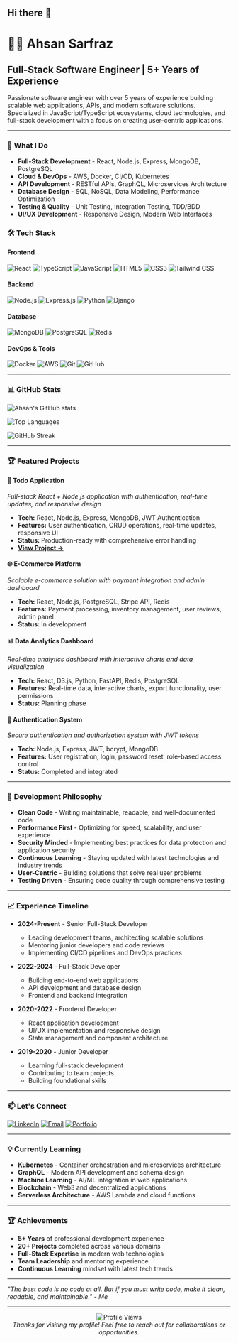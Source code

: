 ## Hi there 👋
# 👨‍💻 Ahsan Sarfraz

## Full-Stack Software Engineer | 5+ Years of Experience

Passionate software engineer with over 5 years of experience building scalable web applications, APIs, and modern software solutions. Specialized in JavaScript/TypeScript ecosystems, cloud technologies, and full-stack development with a focus on creating user-centric applications.

---

### 🚀 **What I Do**

- **Full-Stack Development** - React, Node.js, Express, MongoDB, PostgreSQL
- **Cloud & DevOps** - AWS, Docker, CI/CD, Kubernetes
- **API Development** - RESTful APIs, GraphQL, Microservices Architecture
- **Database Design** - SQL, NoSQL, Data Modeling, Performance Optimization
- **Testing & Quality** - Unit Testing, Integration Testing, TDD/BDD
- **UI/UX Development** - Responsive Design, Modern Web Interfaces

### 🛠 **Tech Stack**

#### **Frontend**

![React](https://img.shields.io/badge/React-20232A?style=for-the-badge&logo=react&logoColor=61DAFB)
![TypeScript](https://img.shields.io/badge/TypeScript-007ACC?style=for-the-badge&logo=typescript&logoColor=white)
![JavaScript](https://img.shields.io/badge/JavaScript-F7DF1E?style=for-the-badge&logo=javascript&logoColor=black)
![HTML5](https://img.shields.io/badge/HTML5-E34F26?style=for-the-badge&logo=html5&logoColor=white)
![CSS3](https://img.shields.io/badge/CSS3-1572B6?style=for-the-badge&logo=css3&logoColor=white)
![Tailwind CSS](https://img.shields.io/badge/Tailwind_CSS-38B2AC?style=for-the-badge&logo=tailwind-css&logoColor=white)

#### **Backend**

![Node.js](https://img.shields.io/badge/Node.js-43853D?style=for-the-badge&logo=node.js&logoColor=white)
![Express.js](https://img.shields.io/badge/Express.js-404D59?style=for-the-badge&logo=express&logoColor=white)
![Python](https://img.shields.io/badge/Python-3776AB?style=for-the-badge&logo=python&logoColor=white)
![Django](https://img.shields.io/badge/Django-092E20?style=for-the-badge&logo=django&logoColor=white)

#### **Database**

![MongoDB](https://img.shields.io/badge/MongoDB-4EA94B?style=for-the-badge&logo=mongodb&logoColor=white)
![PostgreSQL](https://img.shields.io/badge/PostgreSQL-316192?style=for-the-badge&logo=postgresql&logoColor=white)
![Redis](https://img.shields.io/badge/Redis-DC382D?style=for-the-badge&logo=redis&logoColor=white)

#### **DevOps & Tools**

![Docker](https://img.shields.io/badge/Docker-2496ED?style=for-the-badge&logo=docker&logoColor=white)
![AWS](https://img.shields.io/badge/AWS-232F3E?style=for-the-badge&logo=amazon-aws&logoColor=white)
![Git](https://img.shields.io/badge/Git-F05032?style=for-the-badge&logo=git&logoColor=white)
![GitHub](https://img.shields.io/badge/GitHub-100000?style=for-the-badge&logo=github&logoColor=white)

---

### 📊 **GitHub Stats**

![Ahsan's GitHub stats](https://github-readme-stats.vercel.app/api?username=devahsan22&show_icons=true&theme=radical&hide_border=true)

![Top Languages](https://github-readme-stats.vercel.app/api/top-langs/?username=devahsan22&layout=compact&theme=radical&hide_border=true)

![GitHub Streak](https://github-readme-streak-stats.herokuapp.com/?user=devahsan22&theme=radical&hide_border=true)

---

### 🏆 **Featured Projects**

#### **📱 Todo Application**

_Full-stack React + Node.js application with authentication, real-time updates, and responsive design_

- **Tech:** React, Node.js, Express, MongoDB, JWT Authentication
- **Features:** User authentication, CRUD operations, real-time updates, responsive UI
- **Status:** Production-ready with comprehensive error handling
- **[View Project →](https://github.com/devahsan22/todo-app)**

#### **🌐 E-Commerce Platform**

_Scalable e-commerce solution with payment integration and admin dashboard_

- **Tech:** React, Node.js, PostgreSQL, Stripe API, Redis
- **Features:** Payment processing, inventory management, user reviews, admin panel
- **Status:** In development

#### **📊 Data Analytics Dashboard**

_Real-time analytics dashboard with interactive charts and data visualization_

- **Tech:** React, D3.js, Python, FastAPI, Redis, PostgreSQL
- **Features:** Real-time data, interactive charts, export functionality, user permissions
- **Status:** Planning phase

#### **🔐 Authentication System**

_Secure authentication and authorization system with JWT tokens_

- **Tech:** Node.js, Express, JWT, bcrypt, MongoDB
- **Features:** User registration, login, password reset, role-based access control
- **Status:** Completed and integrated

---

### 🎯 **Development Philosophy**

- **Clean Code** - Writing maintainable, readable, and well-documented code
- **Performance First** - Optimizing for speed, scalability, and user experience
- **Security Minded** - Implementing best practices for data protection and application security
- **Continuous Learning** - Staying updated with latest technologies and industry trends
- **User-Centric** - Building solutions that solve real user problems
- **Testing Driven** - Ensuring code quality through comprehensive testing

---

### 📈 **Experience Timeline**

- **2024-Present** - Senior Full-Stack Developer
  - Leading development teams, architecting scalable solutions
  - Mentoring junior developers and code reviews
  - Implementing CI/CD pipelines and DevOps practices

- **2022-2024** - Full-Stack Developer
  - Building end-to-end web applications
  - API development and database design
  - Frontend and backend integration

- **2020-2022** - Frontend Developer
  - React application development
  - UI/UX implementation and responsive design
  - State management and component architecture

- **2019-2020** - Junior Developer
  - Learning full-stack development
  - Contributing to team projects
  - Building foundational skills

---

### 📫 **Let's Connect**

[![LinkedIn](https://img.shields.io/badge/LinkedIn-0077B5?style=for-the-badge&logo=linkedin&logoColor=white)](https://linkedin.com/in/ahsan-sarfraz)
[![Email](https://img.shields.io/badge/Email-D14836?style=for-the-badge&logo=gmail&logoColor=white)](mailto:ahsandevcodes@gmail.com)
[![Portfolio](https://img.shields.io/badge/Portfolio-FF5722?style=for-the-badge&logo=todoist&logoColor=white)](https://ahsan-sarfraz.dev)

---

### 💡 **Currently Learning**

- **Kubernetes** - Container orchestration and microservices architecture
- **GraphQL** - Modern API development and schema design
- **Machine Learning** - AI/ML integration in web applications
- **Blockchain** - Web3 and decentralized applications
- **Serverless Architecture** - AWS Lambda and cloud functions

---

### 🏆 **Achievements**

- **5+ Years** of professional development experience
- **20+ Projects** completed across various domains
- **Full-Stack Expertise** in modern web technologies
- **Team Leadership** and mentoring experience
- **Continuous Learning** mindset with latest tech trends

---

_"The best code is no code at all. But if you must write code, make it clean, readable, and maintainable." - Me_

---

<div align="center">
  <img src="https://komarev.com/ghpvc/?username=devahsan22&style=flat-square&color=blue" alt="Profile Views"/>
  <br/>
  <em>Thanks for visiting my profile! Feel free to reach out for collaborations or opportunities.</em>
</div>

<!--
**devahsan22/devahsan22** is a ✨ _special_ ✨ repository because its `README.md` (this file) appears on your GitHub profile.

Here are some ideas to get you started:

- 🔭 I’m currently working on ...
- 🌱 I’m currently learning ...
- 👯 I’m looking to collaborate on ...
- 🤔 I’m looking for help with ...
- 💬 Ask me about ...
- 📫 How to reach me: ...
- 😄 Pronouns: ...
- ⚡ Fun fact: ...
-->

